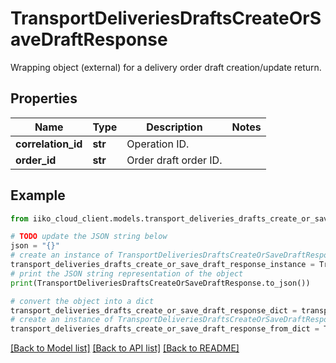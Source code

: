 # TransportDeliveriesDraftsCreateOrSaveDraftResponse

Wrapping object (external) for a delivery order draft creation/update return.

## Properties

Name | Type | Description | Notes
------------ | ------------- | ------------- | -------------
**correlation_id** | **str** | Operation ID. | 
**order_id** | **str** | Order draft order ID. | 

## Example

```python
from iiko_cloud_client.models.transport_deliveries_drafts_create_or_save_draft_response import TransportDeliveriesDraftsCreateOrSaveDraftResponse

# TODO update the JSON string below
json = "{}"
# create an instance of TransportDeliveriesDraftsCreateOrSaveDraftResponse from a JSON string
transport_deliveries_drafts_create_or_save_draft_response_instance = TransportDeliveriesDraftsCreateOrSaveDraftResponse.from_json(json)
# print the JSON string representation of the object
print(TransportDeliveriesDraftsCreateOrSaveDraftResponse.to_json())

# convert the object into a dict
transport_deliveries_drafts_create_or_save_draft_response_dict = transport_deliveries_drafts_create_or_save_draft_response_instance.to_dict()
# create an instance of TransportDeliveriesDraftsCreateOrSaveDraftResponse from a dict
transport_deliveries_drafts_create_or_save_draft_response_from_dict = TransportDeliveriesDraftsCreateOrSaveDraftResponse.from_dict(transport_deliveries_drafts_create_or_save_draft_response_dict)
```
[[Back to Model list]](../README.md#documentation-for-models) [[Back to API list]](../README.md#documentation-for-api-endpoints) [[Back to README]](../README.md)


